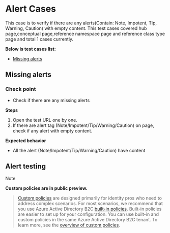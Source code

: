 # Alert Cases
This case is to verify if there are any alerts(Contain: Note, Impotent, Tip, Warning, Caution) with empty content.
This test cases covered hub page,conceptual page,reference namespace page and reference class type page and total 1 cases currently.

**Below is test cases list:**
* [Missing alerts](#missing-alerts)

## <a id='missing-alerts'></a>Missing alerts
### Check point
* Check if there are any missing alerts

**Steps**
1. Open the test URL one by one.
2. If there are alert tag (Note/Impotent/Tip/Warning/Caution) on page, check if any alert with empty content.

**Expected behavior**
* All the alert (Note/Impotent/Tip/Warning/Caution) have content

## Alert testing
> [!NOTE]
> **Custom policies are in public preview.**

> [Custom policies](..\articles\active-directory-b2c\active-directory-b2c-overview-custom.md#custom-policies) are designed primarily for identity pros who need to address complex scenarios. For most scenarios, we recommend that you use Azure Active Directory B2C [built-in policies](..\articles\active-directory-b2c\active-directory-b2c-overview-custom.md). Built-in policies are easier to set up for your configuration. You can use built-in and custom policies in the same Azure Active Directory B2C tenant. To learn more, see the [overview of custom policies](..\articles\active-directory-b2c\active-directory-b2c-overview-custom.md).

